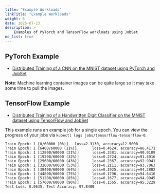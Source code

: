 ```yaml
---
title: "Example Workloads"
linkTitle: "Example Workloads"
weight: 6
date: 2025-07-23
description: >
    Examples of PyTorch and TensorFlow workloads using JobSet
no_list: true
---
```



## PyTorch Example

- [Distributed Training of a CNN on the MNIST dataset using PyTorch and JobSet](https://github.com/kubernetes-sigs/jobset/tree/main/site/static/examples/pytorch/cnn-mnist/mnist.yaml)

**Note**: Machine learning container images can be quite large so it may take some time to pull the images.

## TensorFlow Example

- [Distributed Training of a Handwritten Digit Classifier on the MNIST dataset using TensorFlow and JobSet](https://github.com/kubernetes-sigs/jobset/tree/main/site/static/examples/tensorflow/mnist.yaml)

This example runs an example job for a single epoch.
You can view the progress of your jobs via `kubectl logs jobs/tensorflow-tensorflow-0`.

```
Train Epoch: 1 [0/60000 (0%)]   loss=2.3130, accuracy=12.5000
Train Epoch: 1 [6400/60000 (11%)]       loss=0.4624, accuracy=86.4171
Train Epoch: 1 [12800/60000 (21%)]      loss=0.3381, accuracy=90.0109
Train Epoch: 1 [19200/60000 (32%)]      loss=0.2724, accuracy=91.8916
Train Epoch: 1 [25600/60000 (43%)]      loss=0.2367, accuracy=92.9941
Train Epoch: 1 [32000/60000 (53%)]      loss=0.2111, accuracy=93.7063
Train Epoch: 1 [38400/60000 (64%)]      loss=0.1925, accuracy=94.2882
Train Epoch: 1 [44800/60000 (75%)]      loss=0.1796, accuracy=94.6416
Train Epoch: 1 [51200/60000 (85%)]      loss=0.1677, accuracy=94.9945
Train Epoch: 1 [57600/60000 (96%)]      loss=0.1565, accuracy=95.3229
Test Loss: 0.0635, Test Accuracy: 97.8400
```